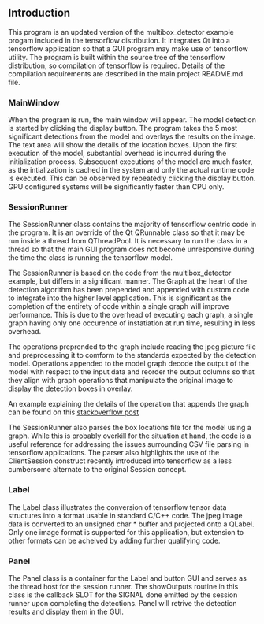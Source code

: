 <h2>Introduction</h2>
This program is an updated version of the multibox_detector example progam included in the tensorflow distribution.  It integrates Qt into a tensorflow application so that a GUI program may make use of tensorflow utility.  The program is built within the source tree of the tensorflow distribution, so compilation of tensorflow is required.  Details of the compilation requirements are described in the main project README.md file.
<p>
<h3>MainWindow</h3>
When the program is run, the main window will appear.  The model detection is started by clicking the display button.  The program takes the 5 most significant detections from the model and overlays the results on the image.  The text area will show the details of the location boxes.  Upon the first execution of the model, substantial overhead is incurred during the initialization process.  Subsequent executions of the model are much faster, as the intialization is cached in the system and only the actual runtime code is executed.  This can be observed by repeatedly clicking the display button.  GPU configured systems will be significantly faster than CPU only.
<h3>SessionRunner</h3>
The SessionRunner class contains the majority of tensorflow centric code in the program.  It is an override of the Qt QRunnable class so that it may be run inside a thread from QThreadPool.  It is necessary to run the class in a thread so that the main GUI program does not become unresponsive during the time the class is running the tensorflow model.
<p><p>
The SessionRunner is based on the code from the multibox_detector example, but differs in a significant manner.  The Graph at the heart of the detection algorithm has been prepended and appended with custom code to integrate into the higher level application.  This is significant as the completion of the entirety of code within a single graph will improve performance.  This is due to the overhead of executing each graph, a single graph having only one occurence of instatiation at run time, resulting in less overhead.
<p><p>
The operations preprended to the graph include reading the jpeg picture file and preprocessing it to comform to the standards expected by the detection model.  Operations appended to the model graph decode the output of the model with respect to the input data and reorder the output columns so that they align with graph operations that manipulate the original image to display the detection boxes in overlay.
<p><p>
An example explaining the details of the operation that appends the graph can be found on this <a href=https://stackoverflow.com/questions/49490262/combining-graphs-is-there-a-tensorflow-import-graph-def-equivalent-for-c/62071693#62071693>stackoverflow post</a>
<p><p>
The SessionRunner also parses the box locations file for the model using a graph.  While this is probably overkill for the situation at hand, the code is a useful reference for addressing the issues surrounding CSV file parsing in tensorflow applications.  The parser also highlights the use of the ClientSession construct recently introduced into tensorflow as a less cumbersome alternate to the original Session concept.
<h3>Label</h3>
The Label class illustrates the conversion of tensorflow tensor data structures into a format usable in standard C/C++ code.  The jpeg image data is converted to an unsigned char * buffer and projected onto a QLabel.  Only one image format is supported for this application, but extension to other formats can be acheived by adding further qualifying code.
<h3>Panel</h3>
The Panel class is a container for the Label and button GUI and serves as the thread host for the session runner.  The showOutputs routine in this class is the callback SLOT for the SIGNAL done emitted by the session runner upon completing the detections.  Panel will retrive the detection results and display them in the GUI.  
